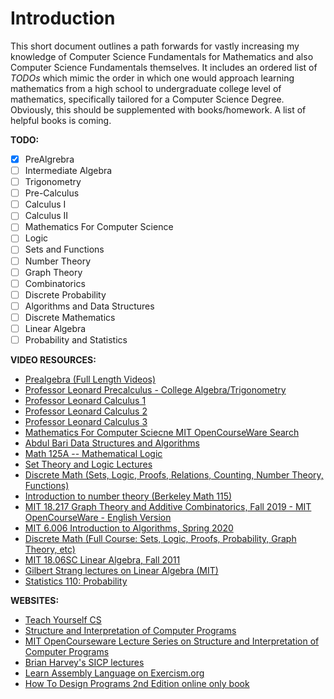 # Introduction

This short document outlines a path forwards for vastly increasing my knowledge
of Computer Science Fundamentals for Mathematics and also Computer Science
Fundamentals themselves. It includes an ordered list of
<em>TODOs</em> which mimic the order in which one would approach learning
mathematics from a high school to undergraduate college level of mathematics,
specifically tailored for a Computer Science Degree. Obviously, this should be
supplemented with books/homework. A list of helpful books is coming.

**TODO:**

- [x] PreAlgrebra
- [ ] Intermediate Algebra
- [ ] Trigonometry
- [ ] Pre-Calculus
- [ ] Calculus I
- [ ] Calculus II
- [ ] Mathematics For Computer Science
- [ ] Logic
- [ ] Sets and Functions
- [ ] Number Theory
- [ ] Graph Theory
- [ ] Combinatorics
- [ ] Discrete Probability
- [ ] Algorithms and Data Structures
- [ ] Discrete Mathematics
- [ ] Linear Algebra
- [ ] Probability and Statistics

**VIDEO RESOURCES:**

- [Prealgebra (Full Length Videos)](https://inv.nadeko.net/playlist?list=PL4C9296DF81B9EF13)
- [Professor Leonard Precalculus - College Algebra/Trigonometry](https://yewtu.be/playlist?list=PLDesaqWTN6ESsmwELdrzhcGiRhk5DjwLP)
- [Professor Leonard Calculus 1](https://inv.nadeko.net/playlist?list=PLF797E961509B4EB5)
- [Professor Leonard Calculus 2](https://invidious.nerdvpn.de/playlist?list=PLDesaqWTN6EQ2J4vgsN1HyBeRADEh4Cw-)
- [Professor Leonard Calculus 3](https://yewtu.be/playlist?list=PLDesaqWTN6ESk16YRmzuJ8f6-rnuy0Ry7)
- [Mathematics For Computer Sciecne MIT OpenCourseWare Search](https://inv.nadeko.net/search?q=mit+open+courseware+mathematics+for+computer+science)
- [Abdul Bari Data Structures and Algorithms](https://invidious.nerdvpn.de/playlist?list=PLDN4rrl48XKpZkf03iYFl-O29szjTrs_O)
- [Math 125A -- Mathematical Logic](https://invidious.nerdvpn.de/playlist?list=PLjJhPCaCziSRSUtQiTA_yx5TJ76G_EqUJ)
- [Set Theory and Logic Lectures](https://yewtu.be/playlist?list=PLPgKBibhNh73rAqxIaltEHw-qwMJISwOL)
- [Discrete Math (Sets, Logic, Proofs, Relations, Counting, Number Theory, Functions)](https://yewtu.be/playlist?list=PLDDGPdw7e6Ag1EIznZ-m-qXu4XX3A0cIz)
- [Introduction to number theory (Berkeley Math 115)](https://inv.nadeko.net/playlist?list=PL8yHsr3EFj53L8sMbzIhhXSAOpuZ1Fov8)
- [MIT 18.217 Graph Theory and Additive Combinatorics, Fall 2019 - MIT OpenCourseWare - English Version](https://inv.nadeko.net/playlist?list=PLpXfHEl2fzl4Fm0z5unaXOBF6x9e7LBc0)
- [MIT 6.006 Introduction to Algorithms, Spring 2020](https://inv.nadeko.net/playlist?list=PLUl4u3cNGP63EdVPNLG3ToM6LaEUuStEY)
- [Discrete Math (Full Course: Sets, Logic, Proofs, Probability, Graph Theory, etc)](https://inv.nadeko.net/playlist?list=PLHXZ9OQGMqxersk8fUxiUMSIx0DBqsKZS)
- [MIT 18.06SC Linear Algebra, Fall 2011](https://inv.nadeko.net/playlist?list=PL221E2BBF13BECF6C)
- [Gilbert Strang lectures on Linear Algebra (MIT)](https://inv.nadeko.net/playlist?list=PL49CF3715CB9EF31D)
- [Statistics 110: Probability](https://inv.nadeko.net/playlist?list=PL2SOU6wwxB0uwwH80KTQ6ht66KWxbzTIo)

**WEBSITES:**

- [Teach Yourself CS](https://teachyourselfcs.com/)
- [Structure and Interpretation of Computer Programs](https://sarabander.github.io/sicp/html/index.xhtml)
- [MIT OpenCourseware Lecture Series on Structure and Interpretation of Computer Programs](https://ocw.mit.edu/courses/6-001-structure-and-interpretation-of-computer-programs-spring-2005/video_galleries/video-lectures/)
- [Brian Harvey's SICP lectures](https://archive.org/details/ucberkeley-webcast-PL3E89002AA9B9879E?sort=title)
- [Learn Assembly Language on Exercism.org](https://exercism.org/)
- [How To Design Programs 2nd Edition online only book](https://htdp.org/)
